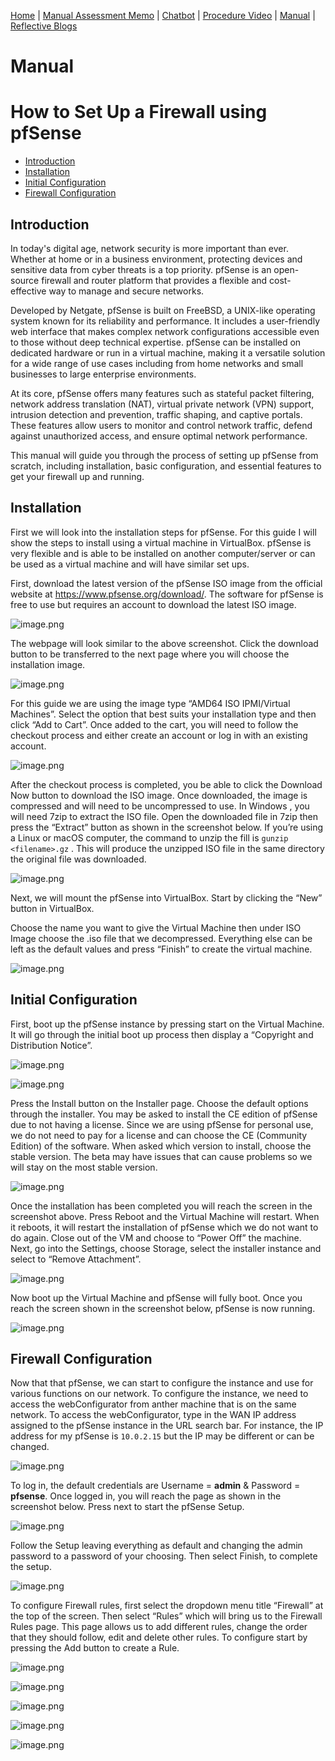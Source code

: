 [Home](index.md) | [Manual Assessment Memo](manual_assessment_memo.md) | [Chatbot](chatbot.md) | [Procedure Video](procedure_video.md) | [Manual](manual.md) | [Reflective Blogs](reflective_blogs.md)

# Manual 

# How to Set Up a Firewall using pfSense
- [Introduction](#Introduction)
- [Installation](#Installation)
- [Initial Configuration](#Initial-Configuration)
- [Firewall Configuration](#Firewall-Configuration)

## Introduction

In today's digital age, network security is more important than ever. Whether at home or in a business environment, protecting devices and sensitive data from cyber threats is a top priority. pfSense is an open-source firewall and router platform that provides a flexible and cost-effective way to manage and secure networks.

Developed by Netgate, pfSense is built on FreeBSD, a UNIX-like operating system known for its reliability and performance. It includes a user-friendly web interface that makes complex network configurations accessible even to those without deep technical expertise. pfSense can be installed on dedicated hardware or run in a virtual machine, making it a versatile solution for a wide range of use cases including from home networks and small businesses to large enterprise environments.

At its core, pfSense offers many features such as stateful packet filtering, network address translation (NAT), virtual private network (VPN) support, intrusion detection and prevention, traffic shaping, and captive portals. These features allow users to monitor and control network traffic, defend against unauthorized access, and ensure optimal network performance.

This manual will guide you through the process of setting up pfSense from scratch, including installation, basic configuration, and essential features to get your firewall up and running.

## Installation

First we will look into the installation steps for pfSense. For this guide I will show the steps to install using a virtual machine in VirtualBox. pfSense is very flexible and is able to be installed on another computer/server or can be used as a virtual machine and will have similar set ups.

First, download the latest version of the pfSense ISO image from the official website at https://www.pfsense.org/download/. The software for pfSense is free to use but requires an account to download the latest ISO image. 

![image.png](attachment:ba76dc22-4c3b-4910-ba25-ea2f814c02f2:image.png)

The webpage will look similar to the above screenshot. Click the download button to be transferred to the next page where you will choose the installation image.

![image.png](attachment:6777313a-c6de-45a0-ad3d-d6455691ee4a:image.png)

For this guide we are using the image type “AMD64 ISO IPMI/Virtual Machines”. Select the option that best suits your installation type and then click “Add to Cart”. Once added to the cart, you will need to follow the checkout process and either create an account or log in with an existing account. 

![image.png](attachment:b0694e29-83a4-4ca8-b0c2-b50aa5f7d703:image.png)

After the checkout process is completed, you be able to click the Download Now button to download the ISO image. Once downloaded, the image is compressed and will need to be uncompressed to use. In Windows , you will need 7zip to extract the ISO file. Open the downloaded file in 7zip then press the “Extract” button as shown in the screenshot below. If you’re using a Linux or macOS computer, the command to unzip the fill is `gunzip <filename>.gz` . This will produce the unzipped ISO file in the same directory the original file was downloaded.

![image.png](attachment:ed09a8d4-0c66-4cd8-b9b2-20a816267737:image.png)

Next, we will mount the pfSense into VirtualBox. Start by clicking the “New” button in VirtualBox. 

Choose the name you want to give the Virtual Machine then under ISO Image choose the .iso file that we decompressed. Everything else can be left as the default values and press “Finish” to create the virtual machine.

![image.png](attachment:82d45538-986b-48ee-a46f-fb352065e893:image.png)

## Initial Configuration

First, boot up the pfSense instance by pressing start on the Virtual Machine. It will go through the initial boot up process then display a “Copyright and Distribution Notice”. 

![image.png](attachment:4b8e8595-f14f-4a63-bcb1-006cb41b8c6d:image.png)

![image.png](attachment:ac827e3a-e392-40a7-88b5-033de1a21bb9:image.png)

Press the Install button on the Installer page. Choose the default options through the installer. You may be asked to install the CE edition of pfSense due to not having a license. Since we are using pfSense for personal use, we do not need to pay for a license and can choose the CE (Community Edition) of the software. When asked which version to install, choose the stable version. The beta may have issues that can cause problems so we will stay on the most stable version.

![image.png](attachment:7733c741-b0c0-4e69-90ff-47ed97afa357:image.png)

Once the installation has been completed you will reach the screen in the screenshot above. Press Reboot and the Virtual Machine will restart. When it reboots, it will restart the installation of pfSense which we do not want to do again. Close out of the VM and choose to “Power Off” the machine. Next, go into the Settings, choose Storage, select the installer instance and select to “Remove Attachment”.

![image.png](attachment:42c50391-2d91-43f4-b003-54e46b6705f6:image.png)

Now boot up the Virtual Machine and pfSense will fully boot. Once you reach the screen shown in the screenshot below, pfSense is now running.

![image.png](attachment:2a9de188-5cff-4ea0-a68a-b4ff069eec5a:image.png)

## Firewall Configuration

Now that that pfSense, we can start to configure the instance and use for various functions on our network. To configure the instance, we need to access the webConfigurator from anther machine that is on the same network. To access the webConfigurator, type in the WAN IP address assigned to the pfSense instance in the URL search bar. For instance, the IP address for my pfSense is `10.0.2.15`  but the IP may be different or can be changed.

![image.png](attachment:ec3dc8e1-4cb9-4734-963a-15d6c012a918:image.png)

To log in, the default credentials are Username = **admin** & Password = **pfsense**. Once logged in, you will reach the page as shown in the screenshot below. Press next to start the pfSense Setup.

![image.png](attachment:13f78edd-fedd-4035-a0fe-d7970df3e5ac:image.png)

Follow the Setup leaving everything as default and changing the admin password to a password of your choosing. Then select Finish, to complete the setup.

![image.png](attachment:aa445095-61c5-449a-bd3f-83a94e2d1e6c:image.png)

To configure Firewall rules, first select the dropdown menu title “Firewall” at the top of the screen. Then select “Rules” which will bring us to the Firewall Rules page. This page allows us to add different rules, change the order that they should follow, edit and delete other rules. To configure start by pressing the Add button to create a Rule.

![image.png](attachment:13c90248-d101-4174-9b0a-38011dfd3005:image.png)

![image.png](attachment:c03ec509-dbfa-42da-9c72-057b1df7850c:image.png)

![image.png](attachment:67a0a907-1b02-4e37-a61f-0b802771dfe3:image.png)

![image.png](attachment:4a55c29b-8903-4c68-8b20-c8b2447f463c:image.png)

![image.png](attachment:7727e4a4-e3a7-42d1-93ce-f0e60f9da085:image.png)
